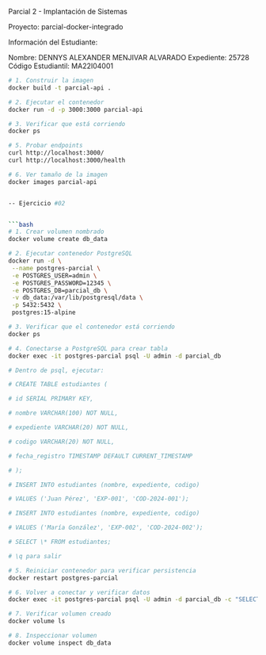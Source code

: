 Parcial 2 - Implantación de Sistemas

Proyecto: parcial-docker-integrado

Información del Estudiante:

Nombre: DENNYS ALEXANDER MENJIVAR ALVARADO
Expediente: 25728
Código Estudiantil: MA22I04001

````bash
# 1. Construir la imagen
docker build -t parcial-api .

# 2. Ejecutar el contenedor
docker run -d -p 3000:3000 parcial-api

# 3. Verificar que está corriendo
docker ps

# 5. Probar endpoints
curl http://localhost:3000/
curl http://localhost:3000/health

# 6. Ver tamaño de la imagen
docker images parcial-api


-- Ejercicio #02


```bash
# 1. Crear volumen nombrado
docker volume create db_data

# 2. Ejecutar contenedor PostgreSQL
docker run -d \
 --name postgres-parcial \
 -e POSTGRES_USER=admin \
 -e POSTGRES_PASSWORD=12345 \
 -e POSTGRES_DB=parcial_db \
 -v db_data:/var/lib/postgresql/data \
 -p 5432:5432 \
 postgres:15-alpine

# 3. Verificar que el contenedor está corriendo
docker ps

# 4. Conectarse a PostgreSQL para crear tabla
docker exec -it postgres-parcial psql -U admin -d parcial_db

# Dentro de psql, ejecutar:

# CREATE TABLE estudiantes (

# id SERIAL PRIMARY KEY,

# nombre VARCHAR(100) NOT NULL,

# expediente VARCHAR(20) NOT NULL,

# codigo VARCHAR(20) NOT NULL,

# fecha_registro TIMESTAMP DEFAULT CURRENT_TIMESTAMP

# );

# INSERT INTO estudiantes (nombre, expediente, codigo)

# VALUES ('Juan Pérez', 'EXP-001', 'COD-2024-001');

# INSERT INTO estudiantes (nombre, expediente, codigo)

# VALUES ('María González', 'EXP-002', 'COD-2024-002');

# SELECT \* FROM estudiantes;

# \q para salir

# 5. Reiniciar contenedor para verificar persistencia
docker restart postgres-parcial

# 6. Volver a conectar y verificar datos
docker exec -it postgres-parcial psql -U admin -d parcial_db -c "SELECT \* FROM estudiantes;"

# 7. Verificar volumen creado
docker volume ls

# 8. Inspeccionar volumen
docker volume inspect db_data
````
